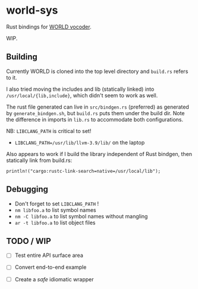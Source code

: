 world-sys
=========
Rust bindings for [WORLD vocoder](https://github.com/mmorise/World).

WIP.

Building
--------
Currently WORLD is cloned into the top level directory and `build.rs` refers to it.

I also tried moving the includes and lib (statically linked) into `/usr/local/{lib,include}`, 
which didn't seem to work as well.

The rust file generated can live in `src/bindgen.rs` (preferred) as generated by `generate_bindgen.sh`,
but `build.rs` puts them under the build dir. Note the difference in imports in `lib.rs` to accommodate
both configurations.

NB: `LIBCLANG_PATH` is critical to set!

- `LIBCLANG_PATH=/usr/lib/llvm-3.9/lib/` on the laptop

Also appears to work if I build the library independent of Rust bindgen, then statically link 
from build.rs:

`println!("cargo:rustc-link-search=native=/usr/local/lib");`

Debugging
---------

- Don't forget to set `LIBCLANG_PATH` !
- `nm libfoo.a` to list symbol names
- `nm -C libfoo.a` to list symbol names without mangling
- `ar -t libfoo.a` to list object files

TODO / WIP
----------
- [ ] Test entire API surface area
- [ ] Convert end-to-end example
- [ ] Create a _safe_ idiomatic wrapper

